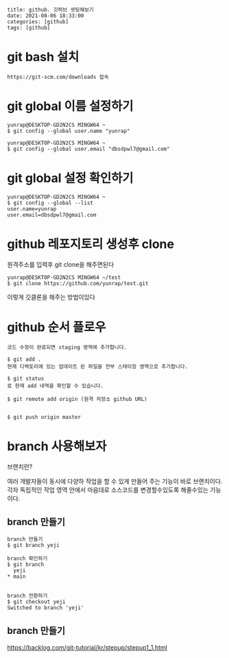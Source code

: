 ```
title: github. 깃허브 셋팅해보기
date: 2021-08-06 18:33:00
categories: [github]
tags: [github]
```

# git bash 설치

```
https://git-scm.com/downloads 접속
```



# git global 이름 설정하기

```console
yunrap@DESKTOP-GD2N2CS MINGW64 ~
$ git config --global user.name "yunrap"

yunrap@DESKTOP-GD2N2CS MINGW64 ~
$ git config --global user.email "dbsdpwl7@gmail.com"

```

# git global 설정 확인하기

```console
yunrap@DESKTOP-GD2N2CS MINGW64 ~
$ git config --global --list
user.name=yunrap
user.email=dbsdpwl7@gmail.com

```

# github 레포지토리 생성후 clone

원격주소를 입력후 git clone을 해주면된다

```
yunrap@DESKTOP-GD2N2CS MINGW64 ~/test
$ git clone https://github.com/yunrap/test.git
```

이렇게 깃클론을 해주는 방법이있다


# github 순서 플로우

```
코드 수정이 완료되면 staging 영역에 추가합니다.

$ git add .
현재 디렉토리에 있는 업데이트 된 파일을 전부 스테이징 영역으로 추가합니다.

$ git status
로 현재 add 내역을 확인할 수 있습니다.

$ git remote add origin (원격 저장소 github URL)


$ git push origin master
```

# branch 사용해보자

브랜치란?

여러 개발자들이 동시에 다양하 작업을 할 수 있게 만들어 주는 기능이 바로 브랜치이다.
각자 독립적인 작업 영역 안에서 마음대로 소스코드를 변경할수있도록 해줄수있는 기능이다.


## branch 만들기

```
branch 만들기
$ git branch yeji

branch 확인하기
$ git branch
  yeji
* main


branch 전환하기
$ git checkout yeji
Switched to branch 'yeji'

```

## branch 만들기



https://backlog.com/git-tutorial/kr/stepup/stepup1_1.html



















